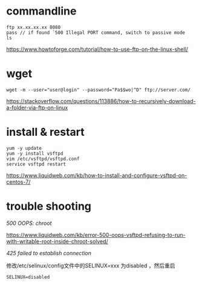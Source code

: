 # commandline

```
ftp xx.xx.xx.xx 8080
pass // if found `500 Illegal PORT command, switch to passive mode
ls
```

https://www.howtoforge.com/tutorial/how-to-use-ftp-on-the-linux-shell/

# wget

```
wget -m --user="user@login" --password="Pa$$wo|^D" ftp://server.com/
```

https://stackoverflow.com/questions/113886/how-to-recursively-download-a-folder-via-ftp-on-linux

# install & restart

```
yum -y update
yum -y install vsftpd
vim /etc/vsftpd/vsftpd.conf
service vsftpd restart
```

https://www.liquidweb.com/kb/how-to-install-and-configure-vsftpd-on-centos-7/

# trouble shooting

*500 OOPS: chroot*

https://www.liquidweb.com/kb/error-500-oops-vsftpd-refusing-to-run-with-writable-root-inside-chroot-solved/

*425 failed to establish connection*

修改/etc/selinux/config文件中的SELINUX=xxx 为disabled ，然后重启

```
SELINUX=disabled
```

